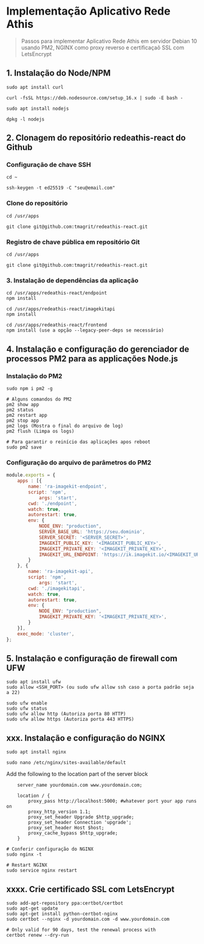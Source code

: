 # Implementação Aplicativo Rede Athis

> Passos para implementar  Aplicativo Rede Athis em servidor Debian 10 usando PM2, NGINX como proxy reverso e certificaçaõ SSL com LetsEncrypt

## 1. Instalação do Node/NPM
```
sudo apt install curl

curl -fsSL https://deb.nodesource.com/setup_16.x | sudo -E bash -

sudo apt install nodejs

dpkg -l nodejs
```
## 2. Clonagem do repositório redeathis-react do Github
### Configuração de chave SSH
```
cd ~

ssh-keygen -t ed25519 -C "seu@email.com"
```
### Clone do repositório
```
cd /usr/apps

git clone git@github.com:tmagrit/redeathis-react.git
```
### Registro de chave pública em repositório Git
```
cd /usr/apps

git clone git@github.com:tmagrit/redeathis-react.git
```
### 3. Instalação de dependências da aplicação
```
cd /usr/apps/redeathis-react/endpoint
npm install

cd /usr/apps/redeathis-react/imagekitapi
npm install

cd /usr/apps/redeathis-react/frontend
npm install (use a opção --legacy-peer-deps se necessário)
```
## 4. Instalação e configuração do gerenciador de processos PM2 para as applicações Node.js
### Instalação do PM2
```
sudo npm i pm2 -g

# Alguns comandos do PM2
pm2 show app
pm2 status
pm2 restart app
pm2 stop app
pm2 logs (Mostra o final do arquivo de log)
pm2 flush (Limpa os logs)

# Para garantir o reinício das aplicações apos reboot
sudo pm2 save
```
### Configuração do arquivo de parâmetros do PM2
```js ecosystem.config.js
module.exports = {
    apps : [{
        name: 'ra-imagekit-endpoint', 
        script: 'npm',
            args: 'start',
        cwd: './endpoint',
        watch: true,
        autorestart: true,
        env: {
            NODE_ENV: "production",
            SERVER_BASE_URL: 'https://seu.dominio',
            SERVER_SECRET: '<SERVER_SECRET>',
            IMAGEKIT_PUBLIC_KEY: '<IMAGEKIT_PUBLIC_KEY>',
            IMAGEKIT_PRIVATE_KEY: '<IMAGEKIT_PRIVATE_KEY>',
            IMAGEKIT_URL_ENDPOINT: 'https://ik.imagekit.io/<IMAGEKIT_URL_SUFFIX>'
        }
    }, {
        name: 'ra-imagekit-api',  
        script: 'npm',
            args: 'start',
        cwd: './imagekitapi',
        watch: true,
        autorestart: true,
        env: {
            NODE_ENV: "production",
            IMAGEKIT_PRIVATE_KEY: '<IMAGEKIT_PRIVATE_KEY>',
        }
    }],
    exec_mode: 'cluster',
};
```
## 5. Instalação e configuração de firewall com UFW
```
sudo apt install ufw
sudo allow <SSH_PORT> (ou sudo ufw allow ssh caso a porta padrão seja a 22)

sudo ufw enable
sudo ufw status
sudo ufw allow http (Autoriza porta 80 HTTP)
sudo ufw allow https (Autoriza porta 443 HTTPS)
```
## xxx. Instalação e configuração do NGINX
```
sudo apt install nginx

sudo nano /etc/nginx/sites-available/default
```
Add the following to the location part of the server block
```
    server_name yourdomain.com www.yourdomain.com;

    location / {
        proxy_pass http://localhost:5000; #whatever port your app runs on
        proxy_http_version 1.1;
        proxy_set_header Upgrade $http_upgrade;
        proxy_set_header Connection 'upgrade';
        proxy_set_header Host $host;
        proxy_cache_bypass $http_upgrade;
    }
```
```
# Conferir configuração do NGINX
sudo nginx -t

# Restart NGINX
sudo service nginx restart
```
## xxxx. Crie certificado SSL com LetsEncrypt
```
sudo add-apt-repository ppa:certbot/certbot
sudo apt-get update
sudo apt-get install python-certbot-nginx
sudo certbot --nginx -d yourdomain.com -d www.yourdomain.com

# Only valid for 90 days, test the renewal process with
certbot renew --dry-run
```

